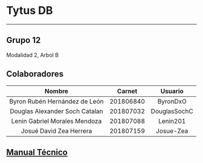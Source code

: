 # Tytus DB
---
## Grupo 12
Modalidad 2, Arbol B
## Colaboradores
 
|            Nombre            		|   Carnet  	|Usuario|
|:----------------------------:|:---------:|:---------:|
| Byron Rubén Hernández de León  	| 201806840 	| ByronDxO  |	
| Douglas Alexander Soch Catalan 	| 201807032 	|  DouglasSochC |	
| Lenin Gabriel Morales Mendoza  	| 201807088 	|  Lenin201 |	
| Josué David Zea Herrera        	| 201807159 	| Josue-Zea |	

[Manual Técnico](doc/manual_tecnico.md)
---

